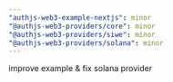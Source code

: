 ```yaml
---
"authjs-web3-example-nextjs": minor
"@authjs-web3-providers/core": minor
"@authjs-web3-providers/siwe": minor
"@authjs-web3-providers/solana": minor
---
```


improve example & fix solana provider
